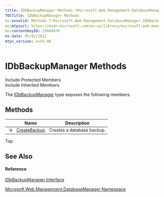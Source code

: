 ```yaml
---
title: IDbBackupManager Methods (Microsoft.Web.Management.DatabaseManager)
TOCTitle: IDbBackupManager Methods
ms:assetid: Methods.T:Microsoft.Web.Management.DatabaseManager.IDbBackupManager
ms:mtpsurl: https://msdn.microsoft.com/en-us/library/microsoft.web.management.databasemanager.idbbackupmanager_methods(v=VS.90)
ms:contentKeyID: 22049470
ms.date: 05/02/2012
mtps_version: v=VS.90
---
```


# IDbBackupManager Methods

Include Protected Members  
Include Inherited Members  

The [IDbBackupManager](idbbackupmanager-interface-microsoft-web-management-databasemanager.md) type exposes the following members.

## Methods

||Name|Description|
|--- |--- |--- |
|![Public method](images/Dd566041.pubmethod(en-us,VS.90).gif "Public method")|[CreateBackup](idbbackupmanager-createbackup-method-microsoft-web-management-databasemanager.md)|Creates a database backup.|


Top

## See Also

#### Reference

[IDbBackupManager Interface](idbbackupmanager-interface-microsoft-web-management-databasemanager.md)

[Microsoft.Web.Management.DatabaseManager Namespace](microsoft-web-management-databasemanager-namespace.md)

